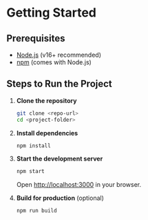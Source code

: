 # Getting Started

## Prerequisites
- [Node.js](https://nodejs.org/) (v16+ recommended)  
- [npm](https://www.npmjs.com/) (comes with Node.js)

## Steps to Run the Project

1. **Clone the repository**  
   ```bash
   git clone <repo-url>
   cd <project-folder>
   ```

2. **Install dependencies**  
   ```bash
   npm install
   ```

3. **Start the development server**  
   ```bash
   npm start
   ```
   Open [http://localhost:3000](http://localhost:3000) in your browser.

4. **Build for production** (optional)  
   ```bash
   npm run build
   ```
